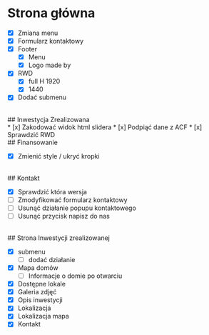 # Strona główna

* [x] Zmiana menu
* [x] Formularz kontaktowy
* [x] Footer
    * [x] Menu
    * [x] Logo made by
* [x] RWD
    * [x] full H 1920
    * [x] 1440
* [x] Dodać submenu

<br>
## Inwestycja Zrealizowana
<br>
* [x] Zakodować widok html slidera
* [x] Podpiąć dane z ACF
* [x] Sprawdzić RWD

<br>
## Finansowanie

* [x] Zmienić style / ukryć kropki

<br>
## Kontakt

* [x] Sprawdzić która wersja
* [ ] Zmodyfikować formularz kontaktowy
* [ ] Usunąć działanie popupu kontaktowego
* [ ] Usunąć przycisk napisz do nas

<br>
## Strona Inwestycji zrealizowanej

* [x] submenu
    * [ ] dodać działanie
* [x] Mapa domów
    * [ ] Informacje o domie po otwarciu
* [x] Dostępne lokale
* [x] Galeria zdjęć
* [x] Opis inwestycji
* [x] Lokalizacja
* [x] Lokalizacja mapa
* [x] Kontakt